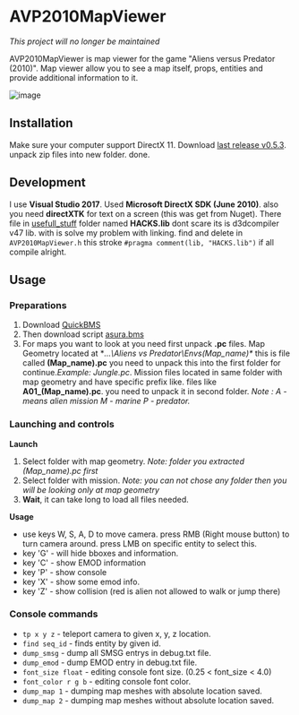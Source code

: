 # AVP2010MapViewer

*This project will no longer be maintained*

AVP2010MapViewer is map viewer for the game "Aliens versus Predator (2010)". Map viewer allow you to see a map itself, props, entities and provide additional information to it.

![image](https://github.com/Trololp/AVP2010MapViewer/blob/main/usefull_stuff/preview.png)

## Installation

Make sure your computer support DirectX 11. Download [last release v0.5.3](https://github.com/Trololp/AVP2010MapViewer/releases/tag/v0.5.3). unpack zip files into new folder. done.
## Development
I use **Visual Studio 2017**. Used **Microsoft DirectX SDK (June 2010)**. also you need **directXTK** for text on a screen (this was get from Nuget). There file in 
[usefull_stuff](https://github.com/Trololp/AVP2010MapViewer/tree/main/usefull_stuff) folder named **HACKS.lib** dont scare its is d3dcompiler v47 lib. with is solve
my problem with linking. find and delete in `AVP2010MapViewer.h` this stroke `#pragma comment(lib, "HACKS.lib")` if all compile alright.

## Usage

  ### Preparations
   1. Download [QuickBMS](https://aluigi.altervista.org/quickbms.htm)
   2. Then download script [asura.bms](https://github.com/Trololp/AVP2010MapViewer/blob/main/usefull_stuff/asura.bms)
   3. For maps you want to look at you need first unpack **.pc** files. Map Geometry located at **...\Aliens vs Predator\Envs\(Map_name)\**
   this is file called **(Map_name).pc** you need to unpack this into the first folder for continue.*Example: Jungle.pc*.
   Mission files located in same folder with map geometry and have specific prefix like. files like **A01_(Map_name).pc**. you need to unpack it in second folder.
   *Note : A - means alien mission M - marine P - predator.*
 
  ### Launching and controls
   **Launch**
   1. Select folder with map geometry. *Note: folder you extracted (Map_name).pc first*
   2. Select folder with mission. *Note: you can not chose any folder then you will be looking only at map geometry*
   3. **Wait**, it can take long to load all files needed.
   
   **Usage**
   - use keys W, S, A, D to move camera. press RMB (Right mouse button) to turn camera around. press LMB on specific entity to select this.
   - key 'G' - will hide bboxes and information.
   - key 'C' - show EMOD information
   - key 'P' - show console
   - key 'X' - show some emod info.
   - key 'Z' - show collision (red is alien not allowed to walk or jump there)
   ### Console commands
   - `tp x y z` - teleport camera to given x, y, z location.
   - `find seq_id` - finds entity by given id.
   - `dump_smsg` - dump all SMSG entrys in debug.txt file.
   - `dump_emod` - dump EMOD entry in debug.txt file.
   - `font_size float` - editing console font size. (0.25 < font_size < 4.0)
   - `font_color r g b` - editing console font color.
   - `dump_map 1` - dumping map meshes with absolute location saved.
   - `dump_map 2` - dumping map meshes without absolute location saved.

